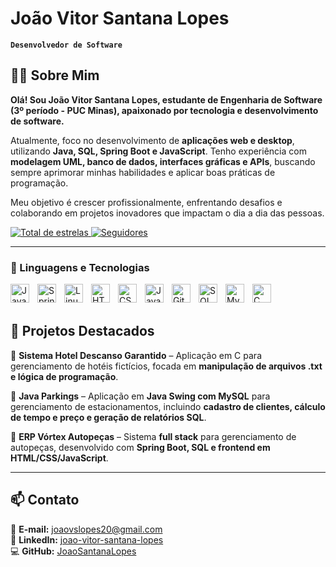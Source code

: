 #  João Vitor Santana Lopes

**`Desenvolvedor de Software`**

## 🧑‍💻 Sobre Mim   

**Olá! Sou João Vitor Santana Lopes, estudante de Engenharia de Software (3º período - PUC Minas), apaixonado por tecnologia e desenvolvimento de software.**  

Atualmente, foco no desenvolvimento de **aplicações web e desktop**, utilizando **Java, SQL, Spring Boot e JavaScript**. Tenho experiência com **modelagem UML, banco de dados, interfaces gráficas e APIs**, buscando sempre aprimorar minhas habilidades e aplicar boas práticas de programação.  

Meu objetivo é crescer profissionalmente, enfrentando desafios e colaborando em projetos inovadores que impactam o dia a dia das pessoas.  
  


<p align="left">
    <a href="https://github.com/JoaoSantanaLopes?tab=repositories&sort=stargazers">
        <img 
            alt="Total de estrelas" 
            title="Total de estrelas GitHub" 
            src="https://custom-icon-badges.demolab.com/github/stars/JoaoSantanaLopes?color=55960c&style=for-the-badge&labelColor=488207&logo=star&label=estrelas"
        />
    </a>
    <a href="https://github.com/JoaoSantanaLopes?tab=followers">
        <img 
            alt="Seguidores" 
            title="Me siga no GitHub" 
            src="https://custom-icon-badges.demolab.com/github/followers/JoaoSantanaLopes?color=236ad3&labelColor=1155ba&style=for-the-badge&logo=github&label=Seguidores&logoColor=white"
        />
    </a>
   
</p>


---

### 🤖 Linguagens e Tecnologias


<img 
    align="left" 
    alt="Java" 
    title="Java"
    width="30px" 
    style="padding-right:10px;" 
    src="https://cdn.jsdelivr.net/gh/devicons/devicon/icons/java/java-original.svg"
/>
<img 
    align="left" 
    alt="Spring" 
    title="Spring"
    width="30px" 
    style="padding-right:10px;" 
    src="https://cdn.jsdelivr.net/gh/devicons/devicon/icons/spring/spring-original.svg" 
/>
<img 
    align="left" 
    alt="Linux" 
    title="Linux"
    width="30px" 
    style="padding-right:10px;" 
    src="https://cdn.jsdelivr.net/gh/devicons/devicon/icons/linux/linux-original.svg" 
/>
<img 
    align="left" 
    alt="HTML"
    title="HTML" 
    width="30px" 
    style="padding-right: 10px;" 
    src="https://cdn.jsdelivr.net/gh/devicons/devicon/icons/html5/html5-original.svg" 
/>
<img 
    align="left" 
    alt="CSS" 
    title="CSS"
    width="30px" 
    style="padding-right: 10px;" 
    src="https://cdn.jsdelivr.net/gh/devicons/devicon/icons/css3/css3-original.svg" 
/>
<img 
    align="left" 
    alt="JavaScript" 
    title="JavaScript"
    width="30px" 
    style="padding-right: 10px;" 
    src="https://cdn.jsdelivr.net/gh/devicons/devicon/icons/javascript/javascript-original.svg" 
/>
<img 
    align="left" 
    alt="Git" 
    title="Git"
    width="30px" 
    style="padding-right: 10px;" 
    src="https://cdn.jsdelivr.net/gh/devicons/devicon/icons/git/git-original.svg" 
/>
<img 
    align="left" 
    alt="SQL" 
    title="SQL"
    width="30px" 
    style="padding-right: 10px;" 
    src="https://cdn.jsdelivr.net/gh/devicons/devicon/icons/azuresqldatabase/azuresqldatabase-original.svg" 
/>
<img 
    align="left" 
    alt="MySQL" 
    title="MySQL"
    width="30px" 
    style="padding-right: 10px;" 
    src="https://cdn.jsdelivr.net/gh/devicons/devicon/icons/mysql/mysql-original.svg" 
/>
<img 
    align="left" 
    alt="C" 
    title="C"
    width="30px" 
    style="padding-right: 10px;" 
    src="https://cdn.jsdelivr.net/gh/devicons/devicon/icons/c/c-original.svg" 
/>


<br/>
<br/>

## 📌 Projetos Destacados  

🔹 **Sistema Hotel Descanso Garantido** – Aplicação em C para gerenciamento de hotéis fictícios, focada em **manipulação de arquivos .txt e lógica de programação**.  

🔹 **Java Parkings** – Aplicação em **Java Swing com MySQL** para gerenciamento de estacionamentos, incluindo **cadastro de clientes, cálculo de tempo e preço e geração de relatórios SQL**.  

🔹 **ERP Vórtex Autopeças** – Sistema **full stack** para gerenciamento de autopeças, desenvolvido com **Spring Boot, SQL e frontend em HTML/CSS/JavaScript**.  

---

## 📫 Contato  

📧 **E-mail:** joaovslopes20@gmail.com  
🔗 **LinkedIn:** [joao-vitor-santana-lopes](https://www.linkedin.com/in/joao-vitor-santana-lopes)  
💻 **GitHub:** [JoaoSantanaLopes](https://github.com/JoaoSantanaLopes)  

